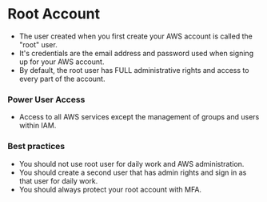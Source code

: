 # Root Account

- The user created when you first create your AWS account is called the "root"
  user.
- It's credentials are the email address and password used when signing up for
  your AWS account.
- By default, the root user has FULL administrative rights and access to every
  part of the account.

### Power User Access

- Access to all AWS services except the management of groups and users within IAM.

### Best practices

- You should not use root user for daily work and AWS administration.
- You should create a second user that has admin rights and sign in as that user
  for daily work.
- You should always protect your root account with MFA.
